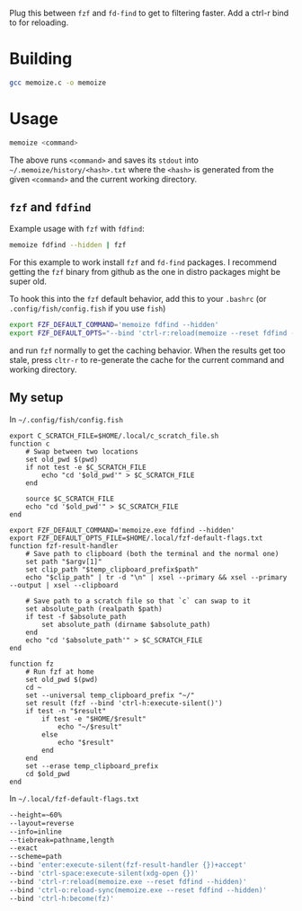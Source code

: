 Plug this between `fzf` and `fd-find` to get to filtering faster. Add a ctrl-r bind to for reloading.

# Building
```sh
gcc memoize.c -o memoize
```

# Usage
```sh
memoize <command>
```
The above runs `<command>` and saves its `stdout` into `~/.memoize/history/<hash>.txt`
where the `<hash>` is generated from the given `<command>` and the current working directory.

## `fzf` and `fdfind`
Example usage with `fzf` with `fdfind`:
```sh
memoize fdfind --hidden | fzf
```
For this example to work install `fzf` and `fd-find` packages. I recommend getting the `fzf` binary from github as the one in distro packages might be super old.

To hook this into the `fzf` default behavior, add this to your `.bashrc` (or `.config/fish/config.fish` if you use `fish`)
```sh
export FZF_DEFAULT_COMMAND='memoize fdfind --hidden'
export FZF_DEFAULT_OPTS="--bind 'ctrl-r:reload(memoize --reset fdfind --hidden)'"
```
and run `fzf` normally to get the caching behavior. When the results get too stale, press `cltr-r` to re-generate the cache for the current command and working directory.

## My setup
In `~/.config/fish/config.fish`
```shif
export C_SCRATCH_FILE=$HOME/.local/c_scratch_file.sh
function c
    # Swap between two locations
    set old_pwd $(pwd)
    if not test -e $C_SCRATCH_FILE
        echo "cd '$old_pwd'" > $C_SCRATCH_FILE
    end

    source $C_SCRATCH_FILE
    echo "cd '$old_pwd'" > $C_SCRATCH_FILE
end

export FZF_DEFAULT_COMMAND='memoize.exe fdfind --hidden'
export FZF_DEFAULT_OPTS_FILE=$HOME/.local/fzf-default-flags.txt
function fzf-result-handler
    # Save path to clipboard (both the terminal and the normal one)
    set path "$argv[1]"
    set clip_path "$temp_clipboard_prefix$path"
    echo "$clip_path" | tr -d "\n" | xsel --primary && xsel --primary --output | xsel --clipboard

    # Save path to a scratch file so that `c` can swap to it
    set absolute_path (realpath $path)
    if test -f $absolute_path
        set absolute_path (dirname $absolute_path)
    end
    echo "cd '$absolute_path'" > $C_SCRATCH_FILE
end

function fz
    # Run fzf at home
    set old_pwd $(pwd)
    cd ~
    set --universal temp_clipboard_prefix "~/"
    set result (fzf --bind 'ctrl-h:execute-silent()')
    if test -n "$result"
        if test -e "$HOME/$result"
            echo "~/$result"
        else
            echo "$result"
        end
    end
    set --erase temp_clipboard_prefix
    cd $old_pwd
end
```

In `~/.local/fzf-default-flags.txt`
```sh
--height=~60%
--layout=reverse
--info=inline
--tiebreak=pathname,length
--exact
--scheme=path
--bind 'enter:execute-silent(fzf-result-handler {})+accept'
--bind 'ctrl-space:execute-silent(xdg-open {})'
--bind 'ctrl-r:reload(memoize.exe --reset fdfind --hidden)'
--bind 'ctrl-o:reload-sync(memoize.exe --reset fdfind --hidden)'
--bind 'ctrl-h:become(fz)'
```

